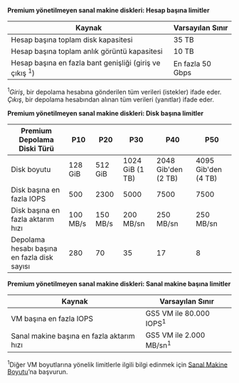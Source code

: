 **Premium yönetilmeyen sanal makine diskleri: Hesap başına limitler**

| Kaynak | Varsayılan Sınır |
| --- | --- |
| Hesap başına toplam disk kapasitesi |35 TB |
| Hesap başına toplam anlık görüntü kapasitesi |10 TB |
| Hesap başına en fazla bant genişliği (giriş ve çıkış <sup>1</sup>) |En fazla 50 Gbps |

<sup>1</sup>*Giriş*, bir depolama hesabına gönderilen tüm verileri (istekler) ifade eder. *Çıkış*, bir depolama hesabından alınan tüm verileri (yanıtlar) ifade eder.

**Premium yönetilmeyen sanal makine diskleri: Disk başına limitler**

| Premium Depolama Diski Türü | P10 | P20 | P30 | P40 | P50 |
| --- | --- | --- | --- | --- | --- |
| Disk boyutu |128 GiB |512 GiB |1024 GiB (1 TB) |2048 Gib'den (2 TB)|4095 Gib'den (4 TB)|
| Disk başına en fazla IOPS |500 |2300 |5000 |7500 |7500 |
| Disk başına en fazla aktarım hızı |100 MB/s | 150 MB/s |200 MB/sn |250 MB/sn |250 MB/sn |
| Depolama hesabı başına en fazla disk sayısı |280 |70 |35 | 17 | 8 |

**Premium yönetilmeyen sanal makine diskleri: Sanal makine başına limitler**

| Kaynak | Varsayılan Sınır |
| --- | --- |
| VM başına en fazla IOPS |GS5 VM ile 80.000 IOPS<sup>1</sup> |
| Sanal makine başına en fazla aktarım hızı |GS5 VM ile 2.000 MB/sn<sup>1</sup> |

<sup>1</sup>Diğer VM boyutlarına yönelik limitlerle ilgili bilgi edinmek için [Sanal Makine Boyutu](../articles/virtual-machines/linux/sizes.md?toc=%2fazure%2fvirtual-machines%2flinux%2ftoc.json)’na başvurun. 

